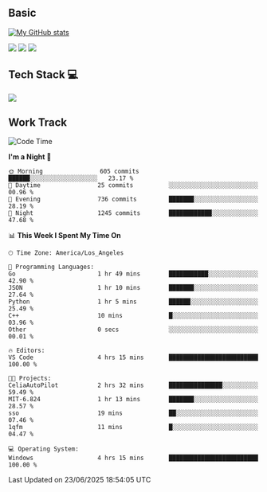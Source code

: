 ## Basic
 
[![My GitHub stats](https://github-readme-stats.vercel.app/api?username=Zzhihon&show_icons=true&theme=purple)](https://github.com/Zzhihon)
 
 [![](https://img.shields.io/badge/website-4493f8?style=for-the-badge&logo=About.me&logoColor=purple)](https://tatakal.com/)
 [![](https://img.shields.io/badge/RSS-4493f8?style=for-the-badge&logo=rss&logoColor=purple)](https://tatakal.com/feed/)
 [![](https://img.shields.io/badge/Email-4493f8?style=for-the-badge&logo=gmail&logoColor=purple)](mailto:bt1q@tatakal.com)

## Tech Stack 💻

<a href="https://skillicons.dev">
  <img src="https://skillicons.dev/icons?i=py,html,css,javascript,bash,java,vue,go,nodejs,cpp" />
</a>

</br>

## Work Track

<!--START_SECTION:waka-->
![Code Time](http://img.shields.io/badge/Code%20Time-416%20hrs%204%20mins-blue)

**I'm a Night 🦉** 

```text
🌞 Morning                605 commits         ██████░░░░░░░░░░░░░░░░░░░   23.17 % 
🌆 Daytime                25 commits          ░░░░░░░░░░░░░░░░░░░░░░░░░   00.96 % 
🌃 Evening                736 commits         ███████░░░░░░░░░░░░░░░░░░   28.19 % 
🌙 Night                  1245 commits        ████████████░░░░░░░░░░░░░   47.68 % 
```


📊 **This Week I Spent My Time On** 

```text
🕑︎ Time Zone: America/Los_Angeles

💬 Programming Languages: 
Go                       1 hr 49 mins        ███████████░░░░░░░░░░░░░░   42.90 % 
JSON                     1 hr 10 mins        ███████░░░░░░░░░░░░░░░░░░   27.64 % 
Python                   1 hr 5 mins         ██████░░░░░░░░░░░░░░░░░░░   25.49 % 
C++                      10 mins             █░░░░░░░░░░░░░░░░░░░░░░░░   03.96 % 
Other                    0 secs              ░░░░░░░░░░░░░░░░░░░░░░░░░   00.01 % 

🔥 Editors: 
VS Code                  4 hrs 15 mins       █████████████████████████   100.00 % 

🐱‍💻 Projects: 
CeliaAutoPilot           2 hrs 32 mins       ███████████████░░░░░░░░░░   59.49 % 
MIT-6.824                1 hr 13 mins        ███████░░░░░░░░░░░░░░░░░░   28.57 % 
sso                      19 mins             ██░░░░░░░░░░░░░░░░░░░░░░░   07.46 % 
1qfm                     11 mins             █░░░░░░░░░░░░░░░░░░░░░░░░   04.47 % 

💻 Operating System: 
Windows                  4 hrs 15 mins       █████████████████████████   100.00 % 
```


 Last Updated on 23/06/2025 18:54:05 UTC
<!--END_SECTION:waka-->
